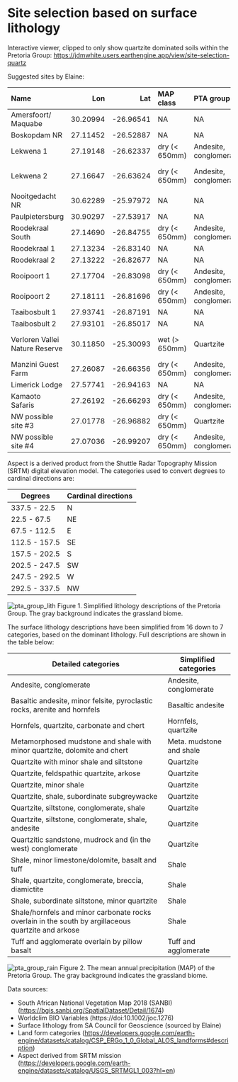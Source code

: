 # Site selection based on surface lithology
Interactive viewer, clipped to only show quartzite dominated soils within the Pretoria Group: https://jdmwhite.users.earthengine.app/view/site-selection-quartz

Suggested sites by Elaine:

|Name                           |      Lon|       Lat|MAP class     |PTA group              |Landforms          |Aspect | Sand %|
|:------------------------------|--------:|---------:|:-------------|:----------------------|:------------------|:------|------:|
|Amersfoort/ Maquabe            | 30.20994| -26.96541|NA            |NA                     |NA                 |NA     |     NA|
|Boskopdam NR                   | 27.11452| -26.52887|NA            |NA                     |NA                 |NA     |     NA|
|Lekwena 1                      | 27.19148| -26.62337|dry (< 650mm) |Andesite, conglomerate |Lower slope (flat) |E      |     63|
|Lekwena 2                      | 27.16647| -26.63624|dry (< 650mm) |Andesite, conglomerate |Lower slope (warm) |SW     |     63|
|Nooitgedacht NR                | 30.62289| -25.97972|NA            |NA                     |NA                 |NA     |     NA|
|Paulpietersburg                | 30.90297| -27.53917|NA            |NA                     |NA                 |NA     |     NA|
|Roodekraal South               | 27.14690| -26.84755|dry (< 650mm) |Andesite, conglomerate |Lower slope (flat) |NW     |     58|
|Roodekraal 1                   | 27.13234| -26.83140|NA            |NA                     |NA                 |NA     |     NA|
|Roodekraal 2                   | 27.13222| -26.82677|NA            |NA                     |NA                 |NA     |     NA|
|Rooipoort 1                    | 27.17704| -26.83098|dry (< 650mm) |Andesite, conglomerate |Lower slope (flat) |W      |     55|
|Rooipoort 2                    | 27.18111| -26.81696|dry (< 650mm) |Andesite, conglomerate |Lower slope (flat) |S      |     52|
|Taaibosbult 1                  | 27.93741| -26.87191|NA            |NA                     |NA                 |NA     |     NA|
|Taaibosbult 2                  | 27.93101| -26.85017|NA            |NA                     |NA                 |NA     |     NA|
|Verloren Vallei Nature Reserve | 30.11850| -25.30093|wet (> 650mm) |Quartzite              |Upper slope (warm) |S      |     44|
|Manzini Guest Farm             | 27.26087| -26.66356|dry (< 650mm) |Andesite, conglomerate |Upper slope (flat) |N      |     63|
|Limerick Lodge                 | 27.57741| -26.94163|NA            |NA                     |NA                 |NA     |     NA|
|Kamaoto Safaris                | 27.26192| -26.66293|dry (< 650mm) |Andesite, conglomerate |Upper slope (flat) |N      |     63|
|NW possible site #3            | 27.01778| -26.96882|dry (< 650mm) |Quartzite              |Lower slope (flat) |E      |     64|
|NW possible site #4            | 27.07036| -26.99207|dry (< 650mm) |Andesite, conglomerate |Upper slope (flat) |S      |     66|


Aspect is a derived product from the Shuttle Radar Topography Mission (SRTM) digital elevation model. The categories used to convert degrees to cardinal directions are:

| Degrees  | Cardinal directions |
| ------------- | ------------- |
| 337.5 - 22.5 | N  |
| 22.5 - 67.5  | NE |
| 67.5 - 112.5  | E |
| 112.5 - 157.5 | SE  |
| 157.5 - 202.5 | S  |
| 202.5 - 247.5  | SW  |
| 247.5 - 292.5  | W  |
| 292.5 - 337.5  | NW  |

![pta_group_lith](https://user-images.githubusercontent.com/22145011/153000398-0957b9b5-1990-48ee-9beb-8342f2e2b465.png)
Figure 1. Simplified lithology descriptions of the Pretoria Group. The gray background indicates the grassland biome.

The surface lithology descriptions have been simplified from 16 down to 7 categories, based on the dominant lithology. Full descriptions are shown in the table below:

| Detailed categories  | Simplified categories |
| ------------- | ------------- |
| Andesite, conglomerate  | Andesite, conglomerate  |
| Basaltic andesite, minor felsite, pyroclastic rocks, arenite and hornfels  | Basaltic andesite  |
| Hornfels, quartzite, carbonate and chert  | Hornfels, quartzite |
| Metamorphosed mudstone and shale with minor quartzite, dolomite and chert | Meta. mudstone and shale  |
| Quartzite with minor shale and siltstone  | Quartzite  |
| Quartzite, feldspathic quartzite, arkose  | Quartzite  |
| Quartzite, minor shale  | Quartzite  |
| Quartzite, shale, subordinate subgreywacke  | Quartzite  |
| Quartzite, siltstone, conglomerate, shale  | Quartzite  |
| Quartzite, siltstone, conglomerate, shale, andesite  | Quartzite  |
| Quartzitic sandstone, mudrock and (in the west) conglomerate  | Quartzite  |
| Shale, minor limestone/dolomite, basalt and tuff  | Shale  |
| Shale, quartzite, conglomerate, breccia, diamictite  | Shale  |
| Shale, subordinate siltstone, minor quartzite  | Shale  |
| Shale/hornfels and minor carbonate rocks overlain in the south by argillaceous quartzite and arkose | Shale  |
| Tuff and agglomerate overlain by pillow basalt  | Tuff and agglomerate  |

![pta_group_rain](https://user-images.githubusercontent.com/22145011/153000477-c0c8ada2-3f63-453e-83b0-d47dcaddb7a3.png)
Figure 2. The mean annual precipitation (MAP) of the Pretoria Group. The gray background indicates the grassland biome.

Data sources:
- South African National Vegetation Map 2018 (SANBI) (https://bgis.sanbi.org/SpatialDataset/Detail/1674)
- Worldclim BIO Variables (https://doi:10.1002/joc.1276)
- Surface lithology from SA Council for Geoscience (sourced by Elaine)
- Land form categories (https://developers.google.com/earth-engine/datasets/catalog/CSP_ERGo_1_0_Global_ALOS_landforms#description)
- Aspect derived from SRTM mission (https://developers.google.com/earth-engine/datasets/catalog/USGS_SRTMGL1_003?hl=en)
